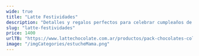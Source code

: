 ```yaml
---
wide: true
title: "Latte Festividades"
description: "Detalles y regalos perfectos para celebrar cumpleaños de manera especial."
slug: "latte-festividades"
price: 1400
urlTB: "https://www.lattechocolate.com.ar/productos/pack-chocolates-coleccion-dia-del-padre-2024/"
image: "/imgCategories/estucheMama.png"
---
```

